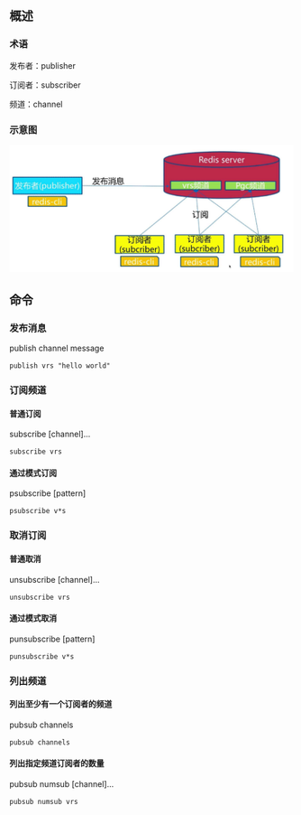 ## 概述

### 术语

发布者：publisher

订阅者：subscriber

频道：channel

### 示意图

![](./images/image-20210623090814464.png)



## 命令

### 发布消息

publish channel message

```shell
publish vrs "hello world"
```

### 订阅频道

#### 普通订阅

subscribe [channel]...

```shell
subscribe vrs
```

#### 通过模式订阅

psubscribe [pattern]

```shell
psubscribe v*s
```

### 取消订阅

#### 普通取消

unsubscribe [channel]...

```shell
unsubscribe vrs
```

#### 通过模式取消

punsubscribe [pattern]

```shell
punsubscribe v*s
```

### 列出频道

#### 列出至少有一个订阅者的频道

pubsub channels

```shell
pubsub channels
```

#### 列出指定频道订阅者的数量

pubsub numsub [channel]...

```shell
pubsub numsub vrs
```